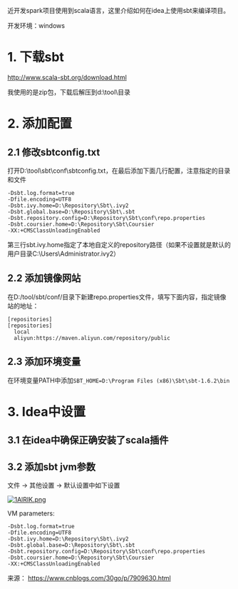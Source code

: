 近开发spark项目使用到scala语言，这里介绍如何在idea上使用sbt来编译项目。

开发环境：windows

# 1. 下载sbt

http://www.scala-sbt.org/download.html

我使用的是zip包，下载后解压到d:\tool\目录

# 2. 添加配置

## 2.1 修改sbtconfig.txt
打开D:\tool\sbt\conf\sbtconfig.txt，在最后添加下面几行配置，注意指定的目录和文件

```properties
-Dsbt.log.format=true 
-Dfile.encoding=UTF8 
-Dsbt.ivy.home=D:\Repository\Sbt\.ivy2
-Dsbt.global.base=D:\Repository\Sbt\.sbt
-Dsbt.repository.config=D:\Repository\Sbt\conf\repo.properties
-Dsbt.coursier.home=D:\Repository\Sbt\Coursier
-XX:+CMSClassUnloadingEnabled
```

 第三行sbt.ivy.home指定了本地自定义的repository路径（如果不设置就是默认的用户目录C:\Users\Administrator\.ivy2）

## 2.2 添加镜像网站
在D:/tool/sbt/conf/目录下新建repo.properties文件，填写下面内容，指定镜像站的地址：

```properties
[repositories]
[repositories]
  local
  aliyun:https://maven.aliyun.com/repository/public
```
## 2.3 添加环境变量
在环境变量PATH中添加`SBT_HOME=D:\Program Files (x86)\Sbt\sbt-1.6.2\bin`

# 3. Idea中设置

## 3.1 在idea中确保正确安装了scala插件

## 3.2 添加sbt jvm参数
文件 -> 其他设置 -> 默认设置中如下设置

[![1AlRIK.png](https://www.helloimg.com/images/2022/09/27/ZKGsEb.jpg)](https://gd-hbimg.huaban.com/cef2ffeaad2693c3ef98a501e6d194938e77b90a6768-J1haiy)

VM parameters:

```properties
-Dsbt.log.format=true 
-Dfile.encoding=UTF8 
-Dsbt.ivy.home=D:\Repository\Sbt\.ivy2
-Dsbt.global.base=D:\Repository\Sbt\.sbt
-Dsbt.repository.config=D:\Repository\Sbt\conf\repo.properties
-Dsbt.coursier.home=D:\Repository\Sbt\Coursier
-XX:+CMSClassUnloadingEnabled
```

来源： https://www.cnblogs.com/30go/p/7909630.html